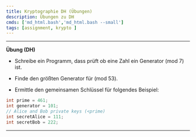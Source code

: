 ```yaml
---
title: Kryptographie DH (Übungen)
description: Übungen zu DH
cmds: ['md_html.bash','md_html.bash --small']
tags: [assignment, krypto ]
---
```


---

**Übung (DH)**

- Schreibe ein Programm, dass prüft ob eine Zahl ein Generator (mod 7) ist.

- Finde den größten Generator für (mod 53).

- Ermittle den gemeinsamen Schlüssel für folgendes Beispiel:

```java
int prime = 461;
int generator = 101;
// Alice and Bob private keys (<prime)
int secretAlice = 111;
int secretBob = 222;
```

---

